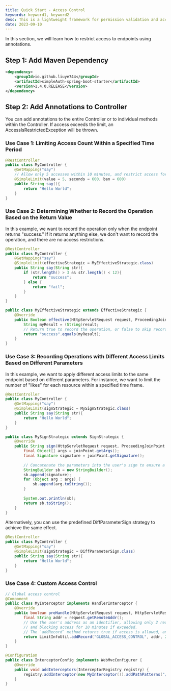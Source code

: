 ```yaml
---
title: Quick Start - Access Control
keywords: keyword1, keyword2
desc: This is a lightweight framework for permission validation and access control based on Spring Boot. Suitable for lightweight and progressive projects.
date: 2023-09-10
---
```


In this section, we will learn how to restrict access to endpoints using annotations.

## Step 1: Add Maven Dependency

```xml
<dependency>
    <groupId>io.github.liuye744</groupId>
    <artifactId>simpleAuth-spring-boot-starter</artifactId>
    <version>1.4.0.RELEASE</version>
</dependency>
```
## Step 2: Add Annotations to Controller
You can add annotations to the entire Controller or to individual methods within the Controller. If access exceeds the limit, an AccessIsRestrictedException will be thrown.

### Use Case 1: Limiting Access Count Within a Specified Time Period

```java
@RestController
public class MyController {
    @GetMapping("say")
    // Allow only 5 accesses within 10 minutes, and restrict access for 10 minutes if exceeded
    @SimpleLimit(value = 5, seconds = 600, ban = 600)
    public String say(){
        return "Hello World";
    }
}
```

### Use Case 2: Determining Whether to Record the Operation Based on the Return Value

In this example, we want to record the operation only when the endpoint returns "success." If it returns anything else, we don't want to record the operation, and there are no access restrictions.

```java
@RestController
public class MyController {
    @GetMapping("say")
    @SimpleLimit(effectiveStrategic = MyEffectiveStrategic.class)
    public String say(String str){
        if (str.length() > 3 && str.length() < 12){
            return "success";
        } else {
            return "fail";
        }
    }
}

public class MyEffectiveStrategic extends EffectiveStrategic {
    @Override
    public Boolean effective(HttpServletRequest request, ProceedingJoinPoint joinPoint, Object result) {
        String myResult = (String)result;
        // Return true to record the operation, or false to skip recording
        return "success".equals(myResult);
    }
}
```

### Use Case 3: Recording Operations with Different Access Limits Based on Different Parameters

In this example, we want to apply different access limits to the same endpoint based on different parameters. For instance, we want to limit the number of "likes" for each resource within a specified time frame.

```java
@RestController
public class MyController {
    @GetMapping("say")
    @SimpleLimit(signStrategic = MySignStrategic.class)
    public String say(String str){
        return "Hello World";
    }
}

public class MySignStrategic extends SignStrategic {
    @Override
    public String sign(HttpServletRequest request, ProceedingJoinPoint joinPoint) {
        final Object[] args = joinPoint.getArgs();
        final Signature signature = joinPoint.getSignature();
        
        // Concatenate the parameters into the user's sign to ensure a unique sign for different parameter values
        StringBuilder sb = new StringBuilder();
        sb.append(signature);
        for (Object arg : args) {
            sb.append(arg.toString());
        }
        
        System.out.println(sb);
        return sb.toString();
    }
}
```
Alternatively, you can use the predefined DiffParameterSign strategy to achieve the same effect.
```java
@RestController
public class MyController {
    @GetMapping("say")
    @SimpleLimit(signStrategic = DiffParameterSign.class)
    public String say(String str){
        return "Hello World";
    }
}
```
### Use Case 4: Custom Access Control

```java
// Global access control
@Component
public class MyInterceptor implements HandlerInterceptor {
    @Override
    public boolean preHandle(HttpServletRequest request, HttpServletResponse response, Object handler) throws Exception {
        final String addr = request.getRemoteAddr();
        // Use the user's address as an identifier, allowing only 2 requests every 5 minutes (300s),
        // and blocking access for 10 minutes if exceeded.
        // The `addRecord` method returns true if access is allowed, and false if access is prohibited.
        return LimitInfoUtil.addRecord("GLOBAL_ACCESS_CONTROL", addr, 2, 300, 600);
    }
}

@Configuration
public class InterceptorConfig implements WebMvcConfigurer {
    @Override
    public void addInterceptors(InterceptorRegistry registry) {
        registry.addInterceptor(new MyInterceptor()).addPathPatterns("/*");
    }
}
